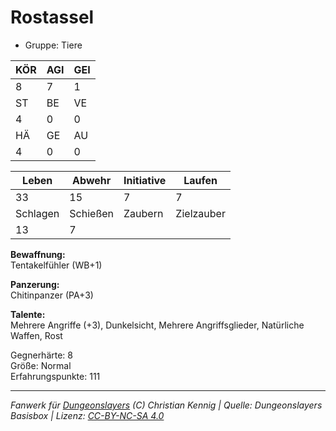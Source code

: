 # Rostassel  
- Gruppe: Tiere  

| KÖR | AGI | GEI |  
| --- | --- | --- |  
| 8   | 7   | 1   |
| ST  | BE  | VE  |  
| 4   | 0   | 0   |
| HÄ  | GE  | AU  |  
| 4   | 0   | 0   |


| Leben    | Abwehr   | Initiative | Laufen     |
| -------- | -------- | ---------- | ---------- |
| 33       | 15       | 7          | 7          |
| Schlagen | Schießen | Zaubern    | Zielzauber |
| 13       | 7        |            |            |

**Bewaffnung:**  
Tentakelfühler (WB+1)

**Panzerung:**  
Chitinpanzer (PA+3)

**Talente:**  
Mehrere Angriffe (+3), Dunkelsicht, Mehrere Angriffsglieder, Natürliche Waffen, Rost

Gegnerhärte: 8  
Größe: Normal  
Erfahrungspunkte: 111  



___
*Fanwerk für [Dungeonslayers](https://www.dungeonslayers.net/) (C) Christian Kennig | Quelle: Dungeonslayers Basisbox | Lizenz: [CC-BY-NC-SA 4.0](https://creativecommons.org/licenses/by-nc-sa/4.0/deed.de)*